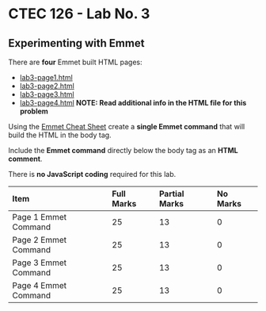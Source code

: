# CTEC 126 - Lab No. 3

## Experimenting with Emmet

There are **four** Emmet built HTML pages:

- [lab3-page1.html](lab3-page1.html)
- [lab3-page2.html](lab3-page2.html)
- [lab3-page3.html](lab3-page3.html)
- [lab3-page4.html](lab4-page4.html) **NOTE: Read additional info in the HTML file for this problem**

Using the [Emmet Cheat Sheet](https://docs.emmet.io/cheat-sheet/) create a **single Emmet command** that will build the HTML in the body tag.

Include the **Emmet command** directly below the body tag as an **HTML comment**.

There is **no JavaScript coding** required for this lab.

| Item | Full Marks  | Partial Marks | No Marks |
|:--|:--|:--|:--|
| Page 1 Emmet Command | 25 | 13 | 0 |
| Page 2 Emmet Command | 25 | 13 | 0 |
| Page 3 Emmet Command | 25 | 13 | 0 |
| Page 4 Emmet Command | 25 | 13 | 0 |